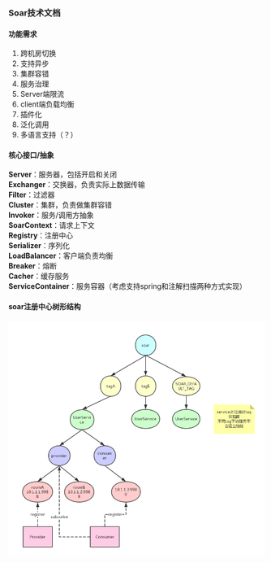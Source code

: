 ### Soar技术文档

#### 功能需求
1. 跨机房切换
2. 支持异步
3. 集群容错
4. 服务治理
5. Server端限流
6. client端负载均衡
7. 插件化
8. 泛化调用
9. 多语言支持（？）

#### 核心接口/抽象
**Server**：服务器，包括开启和关闭<br/>
**Exchanger**：交换器，负责实际上数据传输<br/>
**Filter**：过滤器<br/>
**Cluster**：集群，负责做集群容错<br/>
**Invoker**：服务/调用方抽象<br/>
**SoarContext**：请求上下文<br/>
**Registry**：注册中心<br/>
**Serializer**：序列化<br/>
**LoadBalancer**：客户端负责均衡<br/>
**Breaker**：熔断<br/>
**Cacher**：缓存服务<br/>
**ServiceContainer**：服务容器（考虑支持spring和注解扫描两种方式实现）<br/>

#### soar注册中心树形结构
![soar 注册中心树形结构](./soar-zk-data.png)